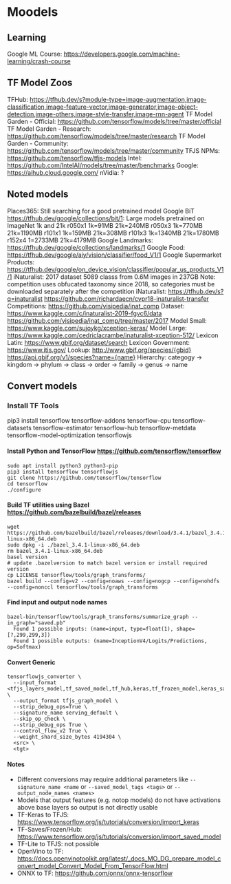 # Moodels

## Learning

Google ML Course: <https://developers.google.com/machine-learning/crash-course>

## TF Model Zoos

TFHub: <https://tfhub.dev/s?module-type=image-augmentation,image-classification,image-feature-vector,image-generator,image-object-detection,image-others,image-style-transfer,image-rnn-agent>
TF Model Garden - Official: <https://github.com/tensorflow/models/tree/master/official>
TF Model Garden - Research: <https://github.com/tensorflow/models/tree/master/research>
TF Model Garden - Community: <https://github.com/tensorflow/models/tree/master/community>
TFJS NPMs: <https://github.com/tensorflow/tfjs-models>
Intel: <https://github.com/IntelAI/models/tree/master/benchmarks>
Google: <https://aihub.cloud.google.com/>
nVidia: ?

## Noted models

Places365: Still searching for a good pretrained model
Google BiT <https://tfhub.dev/google/collections/bit/1>: Large models pretrained on ImageNet 1k and 21k
    r050x1 1k=91MB   21k=240MB
    r050x3 1k=770MB  21k=1190MB
    r101x1 1k=159MB  21k=308MB
    r101x3 1k=1340MB 21k=1780MB
    r152x4 1=2733MB  21k=4179MB
Google Landmarks: <https://tfhub.dev/google/collections/landmarks/1>
Google Food: <https://tfhub.dev/google/aiy/vision/classifier/food_V1/1>
Google Supermarket Products: <https://tfhub.dev/google/on_device_vision/classifier/popular_us_products_V1/1>
iNaturalist: 2017 dataset 5089 classs from 0.6M images in 237GB
  Note: competition uses obfucated taxonomy since 2018, so categories must be downloaded separately after the competition
  iNaturalist: <https://tfhub.dev/s?q=inaturalist> <https://github.com/richardaecn/cvpr18-inaturalist-transfer>
  Competitions: <https://github.com/visipedia/inat_comp>
  Dataset: <https://www.kaggle.com/c/inaturalist-2019-fgvc6/data> <https://github.com/visipedia/inat_comp/tree/master/2017>
  Model Small: <https://www.kaggle.com/sujoykg/xception-keras/>
  Model Large: <https://www.kaggle.com/cedriclacrambe/inaturalist-xception-512/>
  Lexicon Latin: <https://www.gbif.org/dataset/search>
  Lexicon Government: <https://www.itis.gov/>
  Lookup: <http://www.gbif.org/species/{gbid}> <https://api.gbif.org/v1/species?name={name}>
  Hierarchy: categogy -> kingdom -> phylum -> class -> order -> family -> genus -> name

## Convert models

### Install TF Tools

pip3 install tensorflow tensorflow-addons tensorflow-cpu tensorflow-datasets tensorflow-estimator tensorflow-hub tensorflow-metdata tensorflow-model-optimization tensorflowjs

#### Install Python and TensorFlow <https://github.com/tensorflow/tensorflow>

    sudo apt install python3 python3-pip
    pip3 install tensorflow tensorflowjs
    git clone https://github.com/tensorflow/tensorflow
    cd tensorflow
    ./configure

#### Build TF utilities using Bazel <https://github.com/bazelbuild/bazel/releases>

    wget https://github.com/bazelbuild/bazel/releases/download/3.4.1/bazel_3.4.1-linux-x86_64.deb
    sudo dpkg -i ./bazel_3.4.1-linux-x86_64.deb
    rm bazel_3.4.1-linux-x86_64.deb
    basel version
    # update .bazelversion to match bazel version or install required version
    cp LICENSE tensorflow/tools/graph_transforms/
    bazel build --config=v2 --config=noaws --config=nogcp --config=nohdfs --config=nonccl tensorflow/tools/graph_transforms

#### Find input and output node names

    bazel-bin/tensorflow/tools/graph_transforms/summarize_graph --in_graph="saved.pb"
      Found 1 possible inputs: (name=input, type=float(1), shape=[?,299,299,3])
      Found 1 possible outputs: (name=InceptionV4/Logits/Predictions, op=Softmax)

#### Convert Generic

    tensorflowjs_converter \
      --input_format <tfjs_layers_model,tf_saved_model,tf_hub,keras,tf_frozen_model,keras_saved_model> \
      --output_format tfjs_graph_model \
      --strip_debug_ops=True \
      --signature_name serving_default \
      --skip_op_check \
      --strip_debug_ops True \
      --control_flow_v2 True \
      --weight_shard_size_bytes 4194304 \
      <src> \
      <tgt>

#### Notes

- Different conversions may require additional parameters like `--signature_name <name` or `--saved_model_tags <tags>` or `--output_node_names <names>`
- Models that output features (e.g. notop models) do not have activations above base layers so output is not directly usable
- TF-Keras to TFJS: <https://www.tensorflow.org/js/tutorials/conversion/import_keras>
- TF-Saves/Frozen/Hub: <https://www.tensorflow.org/js/tutorials/conversion/import_saved_model>
- TF-Lite to TFJS: not possible
- OpenVino to TF: <https://docs.openvinotoolkit.org/latest/_docs_MO_DG_prepare_model_convert_model_Convert_Model_From_TensorFlow.html>
- ONNX to TF: <https://github.com/onnx/onnx-tensorflow>
